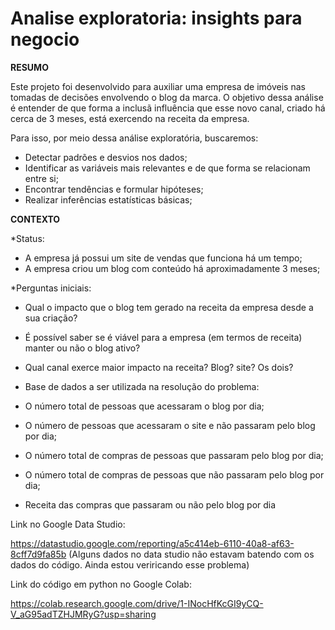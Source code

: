 # Analise exploratoria: insights para negocio

**RESUMO**

Este projeto foi desenvolvido para auxiliar uma empresa de imóveis nas tomadas de decisões envolvendo o blog da marca. O objetivo dessa análise é entender de que forma a inclusã influência que esse novo canal, criado há cerca de 3 meses, está exercendo na receita da empresa.

Para isso, por meio dessa análise exploratória, buscaremos:

* Detectar padrões e desvios nos dados;
* Identificar as variáveis mais relevantes e de que forma se relacionam entre si;
* Encontrar tendências e formular hipóteses;
* Realizar inferências estatísticas básicas;

**CONTEXTO**

*Status:

* A empresa já possui um site de vendas que funciona há um tempo;
* A empresa criou um blog com conteúdo há aproximadamente 3 meses;

*Perguntas iniciais:

* Qual o impacto que o blog tem gerado na receita da empresa desde a sua criação?
* É possível saber se é viável para a empresa (em termos de receita) manter ou não o blog ativo?
* Qual canal exerce maior impacto na receita? Blog? site? Os dois?
* Base de dados a ser utilizada na resolução do problema:

* O número total de pessoas que acessaram o blog por dia;
* O número de pessoas que acessaram o site e não passaram pelo blog por dia;
* O número total de compras de pessoas que passaram pelo blog por dia;
* O número total de compras de pessoas que não passaram pelo blog por dia;
* Receita das compras que passaram ou não pelo blog por dia


Link no Google Data Studio:

https://datastudio.google.com/reporting/a5c414eb-6110-40a8-af63-8cff7d9fa85b
(Alguns dados no data studio não estavam batendo com os dados do código. Ainda estou veriricando esse problema)


Link do código em python no Google Colab:

https://colab.research.google.com/drive/1-INocHfKcGI9yCQ-V_aG95adTZHJMRyG?usp=sharing
